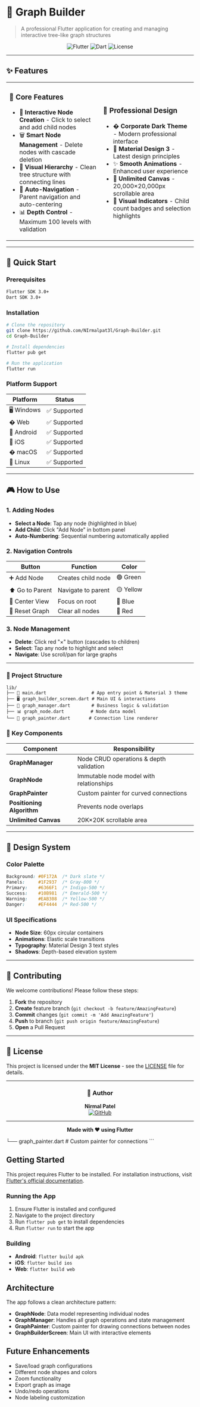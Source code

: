 # 🌳 Graph Builder

> A professional Flutter application for creating and managing interactive tree-like graph structures

<div align="center">

![Flutter](https://img.shields.io/badge/Flutter-02569B?style=for-the-badge&logo=flutter&logoColor=white)
![Dart](https://img.shields.io/badge/Dart-0175C2?style=for-the-badge&logo=dart&logoColor=white)
![License](https://img.shields.io/badge/License-MIT-green?style=for-the-badge)

</div>

---

## ✨ Features

<table>
<tr>
<td width="50%">

### 🎯 Core Features
- 📝 **Interactive Node Creation** - Click to select and add child nodes
- 🗑️ **Smart Node Management** - Delete nodes with cascade deletion
- 🌳 **Visual Hierarchy** - Clean tree structure with connecting lines
- 🎯 **Auto-Navigation** - Parent navigation and auto-centering
- 📊 **Depth Control** - Maximum 100 levels with validation

</td>
<td width="50%">

### 🎨 Professional Design
- � **Corporate Dark Theme** - Modern professional interface
- 📱 **Material Design 3** - Latest design principles
- ✨ **Smooth Animations** - Enhanced user experience
- 📐 **Unlimited Canvas** - 20,000×20,000px scrollable area
- 🔢 **Visual Indicators** - Child count badges and selection highlights

</td>
</tr>
</table>

---

## 🚀 Quick Start

### Prerequisites
```bash
Flutter SDK 3.0+
Dart SDK 3.0+
```

### Installation
```bash
# Clone the repository
git clone https://github.com/NIrmalpat3l/Graph-Builder.git
cd Graph-Builder

# Install dependencies
flutter pub get

# Run the application
flutter run
```

### Platform Support
| Platform | Status |
|----------|--------|
| 🖥️ Windows | ✅ Supported |
| � Web | ✅ Supported |
| 📱 Android | ✅ Supported |
| 🍎 iOS | ✅ Supported |
| �️ macOS | ✅ Supported |
| 🐧 Linux | ✅ Supported |

---

## 🎮 How to Use

### 1. Adding Nodes
- **Select a Node**: Tap any node (highlighted in blue)
- **Add Child**: Click "Add Node" in bottom panel
- **Auto-Numbering**: Sequential numbering automatically applied

### 2. Navigation Controls
| Button | Function | Color |
|--------|----------|-------|
| ➕ Add Node | Creates child node | 🟢 Green |
| ⬆️ Go to Parent | Navigate to parent | 🟡 Yellow |
| 🎯 Center View | Focus on root | 🔵 Blue |
| 🔄 Reset Graph | Clear all nodes | 🔴 Red |

### 3. Node Management
- **Delete**: Click red "×" button (cascades to children)
- **Select**: Tap any node to highlight and select
- **Navigate**: Use scroll/pan for large graphs

---


</div>

### 📁 Project Structure
```
lib/
├── 🚀 main.dart                 # App entry point & Material 3 theme
├── 🖥️ graph_builder_screen.dart # Main UI & interactions
├── 🧠 graph_manager.dart        # Business logic & validation
├── 📊 graph_node.dart          # Node data model
└── 🎨 graph_painter.dart       # Connection line renderer
```

### 🔧 Key Components
| Component | Responsibility |
|-----------|----------------|
| **GraphManager** | Node CRUD operations & depth validation |
| **GraphNode** | Immutable node model with relationships |
| **GraphPainter** | Custom painter for curved connections |
| **Positioning Algorithm** | Prevents node overlaps |
| **Unlimited Canvas** | 20K×20K scrollable area |

---

## 🎨 Design System

### Color Palette
```css
Background: #0F172A  /* Dark slate */
Panels:     #1F2937  /* Gray-800 */
Primary:    #6366F1  /* Indigo-500 */
Success:    #10B981  /* Emerald-500 */
Warning:    #EAB308  /* Yellow-500 */
Danger:     #EF4444  /* Red-500 */
```

### UI Specifications
- **Node Size**: 60px circular containers
- **Animations**: Elastic scale transitions
- **Typography**: Material Design 3 text styles
- **Shadows**: Depth-based elevation system

---

## 🤝 Contributing

We welcome contributions! Please follow these steps:

1. **Fork** the repository
2. **Create** feature branch (`git checkout -b feature/AmazingFeature`)
3. **Commit** changes (`git commit -m 'Add AmazingFeature'`)
4. **Push** to branch (`git push origin feature/AmazingFeature`)
5. **Open** a Pull Request

---

## 📄 License

This project is licensed under the **MIT License** - see the [LICENSE](LICENSE) file for details.

---

<div align="center">

### 👤 Author
**Nirmal Patel**  
[![GitHub](https://img.shields.io/badge/GitHub-100000?style=for-the-badge&logo=github&logoColor=white)](https://github.com/NIrmalpat3l)

---

**Made with ❤️ using Flutter**

</div>
└── graph_painter.dart       # Custom painter for connections
```

## Getting Started

This project requires Flutter to be installed. For installation instructions, visit [Flutter's official documentation](https://docs.flutter.dev/get-started/install).

### Running the App

1. Ensure Flutter is installed and configured
2. Navigate to the project directory
3. Run `flutter pub get` to install dependencies
4. Run `flutter run` to start the app

### Building

- **Android**: `flutter build apk`
- **iOS**: `flutter build ios`
- **Web**: `flutter build web`

## Architecture

The app follows a clean architecture pattern:

- **GraphNode**: Data model representing individual nodes
- **GraphManager**: Handles all graph operations and state management
- **GraphPainter**: Custom painter for drawing connections between nodes
- **GraphBuilderScreen**: Main UI with interactive elements

## Future Enhancements

- Save/load graph configurations
- Different node shapes and colors
- Zoom functionality
- Export graph as image
- Undo/redo operations
- Node labeling customization
